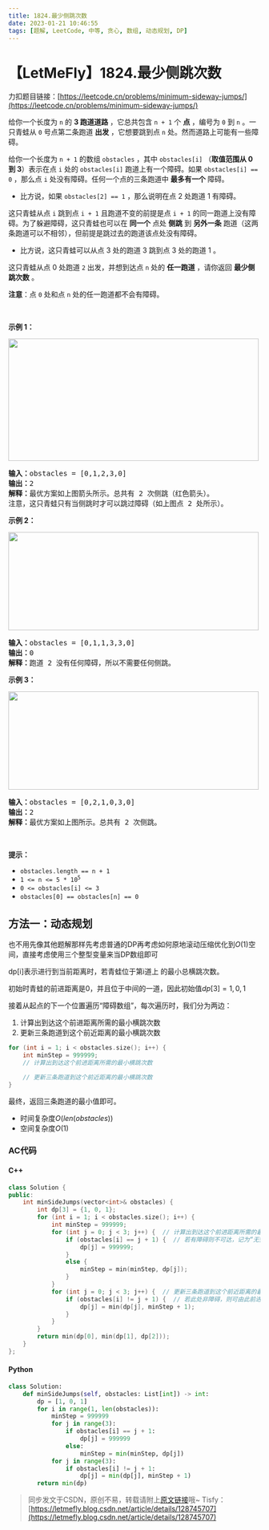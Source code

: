 ```yaml
---
title: 1824.最少侧跳次数
date: 2023-01-21 10:46:55
tags: [题解, LeetCode, 中等, 贪心, 数组, 动态规划, DP]
---
```


# 【LetMeFly】1824.最少侧跳次数

力扣题目链接：[https://leetcode.cn/problems/minimum-sideway-jumps/](https://leetcode.cn/problems/minimum-sideway-jumps/)

<p>给你一个长度为 <code>n</code> 的 <strong>3 跑道道路</strong> ，它总共包含 <code>n + 1</code> 个 <strong>点</strong> ，编号为 <code>0</code> 到 <code>n</code> 。一只青蛙从 <code>0</code> 号点第二条跑道 <strong>出发</strong> ，它想要跳到点 <code>n</code> 处。然而道路上可能有一些障碍。</p>

<p>给你一个长度为 <code>n + 1</code> 的数组 <code>obstacles</code> ，其中 <code>obstacles[i]</code> （<b>取值范围从 0 到 3</b>）表示在点 <code>i</code> 处的 <code>obstacles[i]</code> 跑道上有一个障碍。如果 <code>obstacles[i] == 0</code> ，那么点 <code>i</code> 处没有障碍。任何一个点的三条跑道中 <strong>最多有一个</strong> 障碍。</p>

<ul>
	<li>比方说，如果 <code>obstacles[2] == 1</code> ，那么说明在点 2 处跑道 1 有障碍。</li>
</ul>

<p>这只青蛙从点 <code>i</code> 跳到点 <code>i + 1</code> 且跑道不变的前提是点 <code>i + 1</code> 的同一跑道上没有障碍。为了躲避障碍，这只青蛙也可以在 <strong>同一个</strong> 点处 <strong>侧跳</strong> 到 <strong>另外一条</strong> 跑道（这两条跑道可以不相邻），但前提是跳过去的跑道该点处没有障碍。</p>

<ul>
	<li>比方说，这只青蛙可以从点 3 处的跑道 3 跳到点 3 处的跑道 1 。</li>
</ul>

<p>这只青蛙从点 0 处跑道 <code>2</code> 出发，并想到达点 <code>n</code> 处的 <strong>任一跑道</strong> ，请你返回 <strong>最少侧跳次数</strong> 。</p>

<p><strong>注意</strong>：点 <code>0</code> 处和点 <code>n</code> 处的任一跑道都不会有障碍。</p>

<p> </p>

<p><strong>示例 1：</strong></p>
<img alt="" src="https://assets.leetcode.com/uploads/2021/03/25/ic234-q3-ex1.png" style="width: 500px; height: 244px;" />
<pre>
<b>输入：</b>obstacles = [0,1,2,3,0]
<b>输出：</b>2 
<b>解释：</b>最优方案如上图箭头所示。总共有 2 次侧跳（红色箭头）。
注意，这只青蛙只有当侧跳时才可以跳过障碍（如上图点 2 处所示）。
</pre>

<p><strong>示例 2：</strong></p>
<img alt="" src="https://assets.leetcode.com/uploads/2021/03/25/ic234-q3-ex2.png" style="width: 500px; height: 196px;" />
<pre>
<b>输入：</b>obstacles = [0,1,1,3,3,0]
<b>输出：</b>0
<b>解释：</b>跑道 2 没有任何障碍，所以不需要任何侧跳。
</pre>

<p><strong>示例 3：</strong></p>
<img alt="" src="https://assets.leetcode.com/uploads/2021/03/25/ic234-q3-ex3.png" style="width: 500px; height: 196px;" />
<pre>
<b>输入：</b>obstacles = [0,2,1,0,3,0]
<b>输出：</b>2
<b>解释：</b>最优方案如上图所示。总共有 2 次侧跳。
</pre>

<p> </p>

<p><strong>提示：</strong></p>

<ul>
	<li><code>obstacles.length == n + 1</code></li>
	<li><code>1 <= n <= 5 * 10<sup>5</sup></code></li>
	<li><code>0 <= obstacles[i] <= 3</code></li>
	<li><code>obstacles[0] == obstacles[n] == 0</code></li>
</ul>


    
## 方法一：动态规划

也不用先像其他题解那样先考虑普通的DP再考虑如何原地滚动压缩优化到$O(1)$空间，直接考虑使用三个整型变量来当DP数组即可

dp[i]表示进行到当前距离时，若青蛙位于第i道上 的最小总横跳次数。

初始时青蛙的前进距离是0，并且位于中间的一道，因此初始值$dp[3] = {1, 0, 1}$

接着从起点的下一个位置遍历“障碍数组”，每次遍历时，我们分为两边：

1. 计算出到达这个前进距离所需的最小横跳次数
2. 更新三条跑道到这个前近距离的最小横跳次数

```cpp
for (int i = 1; i < obstacles.size(); i++) {
	int minStep = 999999;
	// 计算出到达这个前进距离所需的最小横跳次数

	// 更新三条跑道到这个前近距离的最小横跳次数
}
```

最终，返回三条跑道的最小值即可。

+ 时间复杂度$O(len(obstacles))$
+ 空间复杂度$O(1)$

### AC代码

#### C++

```cpp
class Solution {
public:
    int minSideJumps(vector<int>& obstacles) {
        int dp[3] = {1, 0, 1};
        for (int i = 1; i < obstacles.size(); i++) {
            int minStep = 999999;
            for (int j = 0; j < 3; j++) {  // 计算出到达这个前进距离所需的最小横跳次数
                if (obstacles[i] == j + 1) {  // 若有障碍则不可达，记为“无穷大”
                    dp[j] = 999999;
                }
                else {
                    minStep = min(minStep, dp[j]);
                }
            }
            for (int j = 0; j < 3; j++) {  // 更新三条跑道到这个前近距离的最小横跳次数
                if (obstacles[i] != j + 1) {  // 若此处非障碍，则可由此前进距离的另外两条跑道横跳而来
                    dp[j] = min(dp[j], minStep + 1);
                }
            }
        }
        return min(dp[0], min(dp[1], dp[2]));
    }
};
```

#### Python

```python
class Solution:
    def minSideJumps(self, obstacles: List[int]) -> int:
        dp = [1, 0, 1]
        for i in range(1, len(obstacles)):
            minStep = 999999
            for j in range(3):
                if obstacles[i] == j + 1:
                    dp[j] = 999999
                else:
                    minStep = min(minStep, dp[j])
            for j in range(3):
                if obstacles[i] != j + 1:
                    dp[j] = min(dp[j], minStep + 1)
        return min(dp)
```

> 同步发文于CSDN，原创不易，转载请附上[原文链接](https://blog.tisfy.eu.org/2023/01/21/LeetCode%201824.%E6%9C%80%E5%B0%91%E4%BE%A7%E8%B7%B3%E6%AC%A1%E6%95%B0/)哦~
> Tisfy：[https://letmefly.blog.csdn.net/article/details/128745707](https://letmefly.blog.csdn.net/article/details/128745707)
